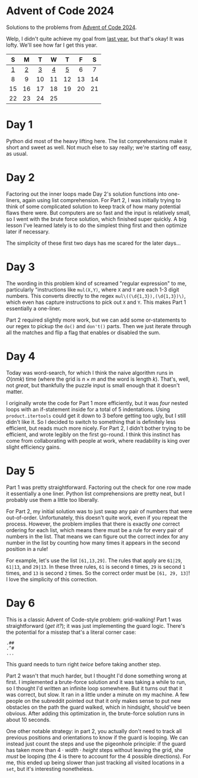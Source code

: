 # Advent of Code 2024

Solutions to the problems from [Advent of Code 2024](https://adventofcode.com/2024).

Welp, I didn't quite achieve my goal from [last year](https://github.com/nielrenned/aoc2023), but that's okay! It was lofty. We'll see how far I get this year.

|       S       |       M       |       T       |       W       |       T       |       F       |       S       |
|:-------------:|:-------------:|:-------------:|:-------------:|:-------------:|:-------------:|:-------------:|
|  [1](#day-1)  |  [2](#day-2)  |  [3](#day-3)  |  [4](#day-4)  |  [5](#day-5)  |   6           |   7           |
|   8           |   9           |  10           |  11           |  12           |  13           |  14           |
|  15           |  16           |  17           |  18           |  19           |  20           |  21           |
|  22           |  23           |  24           |  25           |               |               |               |

# Day 1

Python did most of the heavy lifting here. The list comprehensions make it short and sweet as well. Not much else to say really; we're starting off easy, as usual.

# Day 2

Factoring out the inner loops made Day 2's solution functions into one-liners, again using list comprehension. For Part 2, I was initially trying to think of some complicated solution to keep track of how many potential flaws there were. But computers are so fast and the input is relatively small, so I went with the brute force solution, which finished super quickly. A big lesson I've learned lately is to do the simplest thing first and then optimize later if necessary.

The simplicity of these first two days has me scared for the later days...

# Day 3

The wording in this problem kind of screamed "regular expression" to me, particularly "instructions like `mul(X,Y)`, where `X` and `Y` are each 1-3 digit numbers. This converts directly to the regex `mul\((\d{1,3}),(\d{1,3})\)`, which even has capture instructions to pick out `X` and `Y`. This makes Part 1 essentially a one-liner.

Part 2 required slightly more work, but we can add some or-statements to our regex to pickup the `do()` and `don't()` parts. Then we just iterate through all the matches and flip a flag that enables or disabled the sum.

# Day 4

Today was word-search, for which I think the naive algorithm runs in $O(n m k)$ time (where the grid is $n\times m$ and the word is length $k$). That's, well, not _great_, but thankfully the puzzle input is small enough that it doesn't matter. 

I originally wrote the code for Part 1 more efficiently, but it was _four_ nested loops with an if-statement inside for a total of 5 indentations. Using `product.itertools` could get it down to 3 before getting too ugly, but I still didn't like it. So I decided to switch to something that is definitely less efficient, but reads much more nicely. For Part 2, I didn't bother trying to be efficient, and wrote legibly on the first go-round. I think this instinct has come from collaborating with people at work, where readability is king over slight efficiency gains.

# Day 5

Part 1 was pretty straightforward. Factoring out the check for one row made it essentially a one liner. Python list comprehensions are pretty neat, but I probably use them a little too liberally.

For Part 2, my initial solution was to just swap any pair of numbers that were out-of-order. Unfortunately, this doesn't quite work, even if you repeat the process. However, the problem implies that there is exactly _one_ correct ordering for each list, which means there must be a rule for every pair of numbers in the list. That means we can figure out the correct index for any number in the list by counting how many times it appears in the second position in a rule! 

For example, let's use the list `[61,13,29]`. The rules that apply are `61|29`, `61|13`, and `29|13`. In these three rules, `61` is second `0` times, `29` is second `1` times, and `13` is second `2` times. So the correct order must be `[61, 29, 13]`! I love the simplicity of this correction.

# Day 6

This is a classic Advent of Code-style problem: grid-walking! Part 1 was straightforward (_get it?_); it was just implementing the guard logic. There's the potential for a misstep that's a literal corner case:

```
.##
.^#
...
```

This guard needs to turn right _twice_ before taking another step.

Part 2 wasn't that much harder, but I thought I'd done something wrong at first. I implemented a brute-force solution and it was taking a while to run, so I thought I'd written an infinite loop somewhere. But it turns out that it was correct, but slow. It ran in a little under a minute on my machine. A few people on the subreddit pointed out that it only makes sense to put new obstacles on the path the guard walked, which in hindsight, should've been obvious. After adding this optimization in, the brute-force solution runs in about 10 seconds.

One other notable strategy: in part 2, you actually don't need to track all previous positions and orientations to know if the guard is looping. We can instead just count the steps and use the pigeonhole principle: if the guard has taken more than $4 \cdot width \cdot height$ steps without leaving the grid, she _must_ be looping (the 4 is there to account for the 4 possible directions). For me, this ended up being slower than just tracking all visited locations in a `set`, but it's interesting nonetheless.